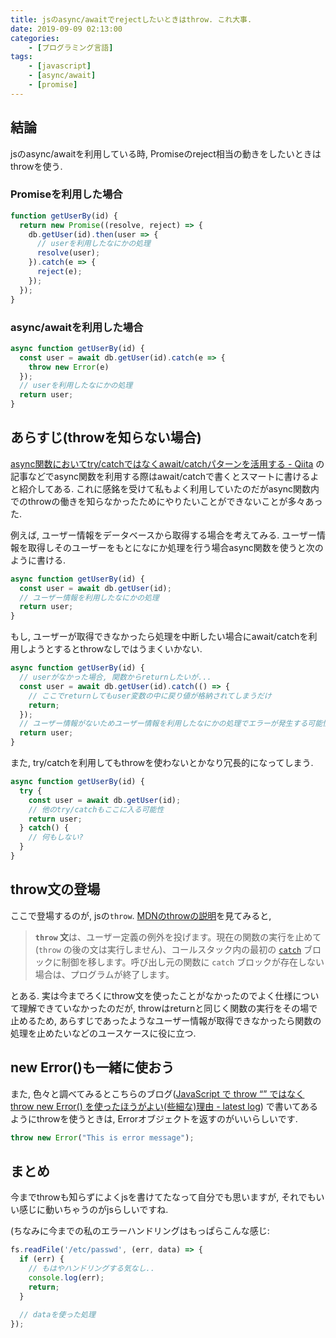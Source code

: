 ```yaml
---
title: jsのasync/awaitでrejectしたいときはthrow. これ大事.
date: 2019-09-09 02:13:00
categories:
    - [プログラミング言語]
tags:
    - [javascript]
    - [async/await]
    - [promise]
---
```


## 結論
jsのasync/awaitを利用している時, Promiseのreject相当の動きをしたいときはthrowを使う.

### Promiseを利用した場合
```js
function getUserBy(id) {
  return new Promise((resolve, reject) => {
    db.getUser(id).then(user => {
      // userを利用したなにかの処理
      resolve(user);
    }).catch(e => {
      reject(e);
    });
  });
}

```

### async/awaitを利用した場合
```js
async function getUserBy(id) {
  const user = await db.getUser(id).catch(e => {
    throw new Error(e)
  });
  // userを利用したなにかの処理
  return user;
}

```


## あらすじ(throwを知らない場合)

[async関数においてtry/catchではなくawait/catchパターンを活用する - Qiita](https://qiita.com/akameco/items/cc73afcdb5ac5d0774bc) の記事などでasync関数を利用する際はawait/catchで書くとスマートに書けるよと紹介してある. これに感銘を受けて私もよく利用していたのだがasync関数内でのthrowの働きを知らなかったためにやりたいことができないことが多々あった. 

例えば, ユーザー情報をデータベースから取得する場合を考えてみる.
ユーザー情報を取得しそのユーザーをもとになにか処理を行う場合async関数を使うと次のように書ける.

```js
async function getUserBy(id) {
  const user = await db.getUser(id);
  // ユーザー情報を利用したなにかの処理
  return user;
}

```

もし, ユーザーが取得できなかったら処理を中断したい場合にawait/catchを利用しようとするとthrowなしではうまくいかない.

```js
async function getUserBy(id) {
  // userがなかった場合, 関数からreturnしたいが...
  const user = await db.getUser(id).catch(() => {
    // ここでreturnしてもuser変数の中に戻り値が格納されてしまうだけ
    return;
  });
  // ユーザー情報がないためユーザー情報を利用したなにかの処理でエラーが発生する可能性
  return user;
}
```

また, try/catchを利用してもthrowを使わないとかなり冗長的になってしまう.

```js
async function getUserBy(id) {
  try {
    const user = await db.getUser(id);
    // 他のtry/catchもここに入る可能性
    return user;
  } catch() {
    // 何もしない?
  }
}
```


## throw文の登場

ここで登場するのが, jsの`throw`.
[MDNのthrowの説明](https://developer.mozilla.org/ja/docs/Web/JavaScript/Reference/Statements/throw)を見てみると,

> **`throw` 文**は、ユーザー定義の例外を投げます。現在の関数の実行を止めて (`throw` の後の文は実行しません)、コールスタック内の最初の [`catch`](https://developer.mozilla.org/ja/docs/Web/JavaScript/Reference/Statements/try...catch) ブロックに制御を移します。呼び出し元の関数に `catch` ブロックが存在しない場合は、プログラムが終了します。

とある. 実は今までろくにthrow文を使ったことがなかったのでよく仕様について理解できていなかったのだが, throwはreturnと同じく関数の実行をその場で止めるため, あらすじであったようなユーザー情報が取得できなかったら関数の処理を止めたいなどのユースケースに役に立つ. 


## new Error()も一緒に使おう

また, 色々と調べてみるとこちらのブログ([JavaScript で throw “” ではなく throw new Error() を使ったほうがよい(些細な)理由 - latest log](http://uupaa.hatenablog.com/entry/2014/03/12/050707)) で書いてあるようにthrowを使うときは, Errorオブジェクトを返すのがいいらしいです.

```js
throw new Error("This is error message");
```


## まとめ
今までthrowも知らずによくjsを書けてたなって自分でも思いますが, それでもいい感じに動いちゃうのがjsらしいですね.

(ちなみに今までの私のエラーハンドリングはもっぱらこんな感じ:
```js
fs.readFile('/etc/passwd', (err, data) => {
  if (err) {
    // もはやハンドリングする気なし..
    console.log(err);
    return;
  }
  
  // dataを使った処理
});
```